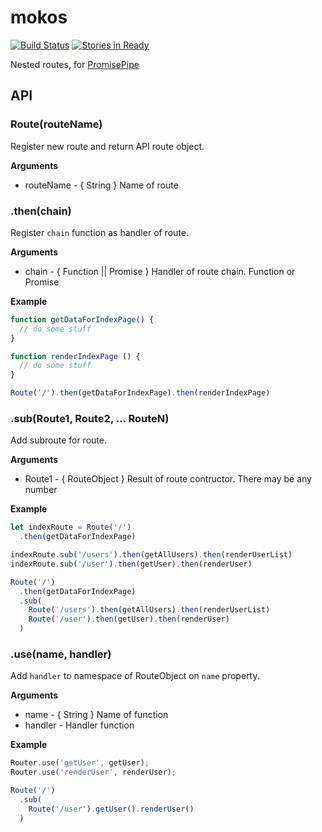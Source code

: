 # mokos
[![Build Status](https://travis-ci.org/fun-stack/mokos.svg)](https://travis-ci.org/fun-stack/mokos)
[![Stories in Ready](https://badge.waffle.io/fun-stack/mokos.png?label=ready&title=Ready)](https://waffle.io/fun-stack/mokos)

Nested routes, for [PromisePipe](https://github.com/edjafarov/PromisePipe)

## API

### Route(routeName)

Register new route and return API route object.

**Arguments**
* routeName - { String }  Name of route

### .then(chain)

Register `chain` function as handler of route.

**Arguments**
* chain - { Function || Promise } Handler of route chain. Function or Promise

**Example**
```javascript
function getDataForIndexPage() {
  // do some stuff
}

function renderIndexPage () {
  // do some stuff
}

Route('/').then(getDataForIndexPage).then(renderIndexPage)
```

### .sub(Route1, Route2, ... RouteN)

Add subroute for route.

**Arguments**
* Route1 - { RouteObject } Result of route contructor. There may be any number

**Example**
```javascript
let indexRoute = Route('/')
  .then(getDataForIndexPage)

indexRoute.sub('/users').then(getAllUsers).then(renderUserList)
indexRoute.sub('/user').then(getUser).then(renderUser)

Route('/')
  .then(getDataForIndexPage)
  .sub(
    Route('/users').then(getAllUsers).then(renderUserList)
    Route('/user').then(getUser).then(renderUser)
  )
```

### .use(name, handler)

Add `handler` to namespace of RouteObject on `name` property.

**Arguments**
* name - { String } Name of function
* handler - Handler function

**Example**
```javascript
Router.use('getUser', getUser);
Router.use('renderUser', renderUser);

Route('/')
  .sub(
    Route('/user').getUser().renderUser()
  )
```

